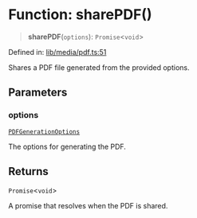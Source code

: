 # Function: sharePDF()

> **sharePDF**(`options`): `Promise`\<`void`\>

Defined in: [lib/media/pdf.ts:51](https://github.com/aldesgroup/goaldn/blob/6a7943d02984b1a6b41d76a3a483a1484b644076/lib/media/pdf.ts#L51)

Shares a PDF file generated from the provided options.

## Parameters

### options

[`PDFGenerationOptions`](../type-aliases/PDFGenerationOptions.md)

The options for generating the PDF.

## Returns

`Promise`\<`void`\>

A promise that resolves when the PDF is shared.
